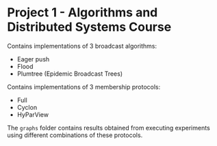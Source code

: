 # Project 1 - Algorithms and Distributed Systems Course

Contains implementations of 3 broadcast algorithms:
- Eager push
- Flood
- Plumtree (Epidemic Broadcast Trees)

Contains implementations of 3 membership protocols:
- Full
- Cyclon
- HyParView

The `graphs` folder contains results obtained from executing experiments using different combinations of these protocols.
